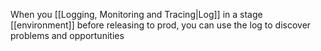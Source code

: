 When you [[Logging, Monitoring and Tracing|Log]] in a stage [[environment]] before releasing to prod, you can use the log to discover problems and opportunities
